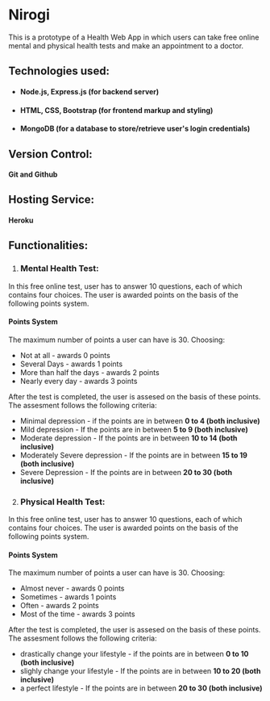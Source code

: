 # Nirogi
This is a prototype of a Health Web App in which users can take free online mental and physical health tests and make an appointment to a doctor.

## Technologies used:
* #### Node.js, Express.js (for backend server)
* #### HTML, CSS, Bootstrap (for frontend markup and styling)
* #### MongoDB (for a database to store/retrieve user's login credentials)

## Version Control:
#### Git and Github

## Hosting Service:
#### Heroku

## Functionalities:

1. ### Mental Health Test:
In this free online test, user has to answer 10 questions, each of which contains four choices. The user is awarded points on the basis of the following points system.

#### Points System
The maximum number of points a user can have is 30.
Choosing:
* Not at all - awards 0 points
* Several Days - awards 1 points
* More than half the days - awards 2 points
* Nearly every day - awards 3 points

After the test is completed, the user is assesed on the basis of these points. The assesment follows the following criteria:
* Minimal depression - if the points are in between **0 to 4  (both inclusive)**
* Mild depression - If the points are in between **5 to 9 (both inclusive)**
* Moderate depression - If the points are in between **10 to 14 (both inclusive)**
* Moderately Severe depression - If the points are in between **15 to 19 (both inclusive)**
* Severe Depression - If the points are in between **20 to 30 (both inclusive)**

2. ### Physical Health Test:
In this free online test, user has to answer 10 questions, each of which contains four choices. The user is awarded points on the basis of the following points system.

#### Points System
The maximum number of points a user can have is 30.
Choosing:
* Almost never - awards 0 points
* Sometimes - awards 1 points
* Often - awards 2 points
* Most of the time - awards 3 points

After the test is completed, the user is assesed on the basis of these points. The assesment follows the following criteria:
* drastically change your lifestyle - if the points are in between **0 to 10  (both inclusive)**
* slighly change your lifestyle - If the points are in between **10 to 20 (both inclusive)**
* a perfect lifestyle - If the points are in between **20 to 30 (both inclusive)**
